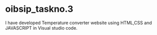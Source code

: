 # oibsip_taskno.3
I have developed Temperature converter website using HTML,CSS and JAVASCRIPT in Visual studio code.
